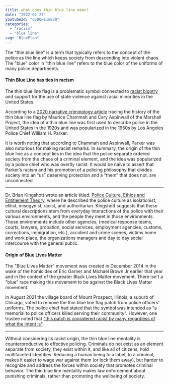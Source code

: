 ```yaml
---
title: what does thin blue line mean?
date: "2022-02-27"
youtubeId: "dvDQw11oE20"
categories: 
  - "racism"
  - "blue line"
svg: "BluePlan"
---
```


The "thin blue line" is a term that typically refers to the concept of the police as the line which keeps society from descending into violent chaos.  The "blue" color in "thin blue line" refers to the blue color of the uniforms of many police departments.  

#### Thin Blue Line has ties in racism

The thin blue line flag is a problematic symbol connected to [racist bigotry](/resources/what-does-acab-mean) and support for the use of state violence against racial minorities in the United States.

According to a [2020 narrative criminology article](https://www.emerald.com/insight/content/doi/10.1108/978-1-78769-005-920191028/full/html?skipTracking=true) tracing the history of the thin blue line flag by Maurice Chammah and Cary Aspinwall of the Marshall Project, the idea of a thin blue line was first used to describe police in the United States in the 1920s and was popularized in the 1950s by Los Angeles Police Chief William H. Parker. 

It is worth noting that according to Chammah and Aspinwall, Parker was also notorious for making racist remarks. In summary, the origin of the thin blue line as a concept lies in the idea that the police separate ordered society from the chaos of a criminal element, and the idea was popularized by a police chief who was overtly racist. It would be naïve to assert that Parker’s racism and his promotion of a policing philosophy that divides society into an “us” deserving protection and a “them” that does not, are unconnected.

---

Dr. Brian Kingshott wrote an article titled. [Police Culture, Ethics and Entitlement Theory](https://cowards-with-badges.s3.amazonaws.com/pdfs/police_entitlement_theory.pdf), where he described the police culture as isolationist, elitist, misogynist, racist, and authoritarian. Kingshott suggests that these cultural descriptions stem from everyday interactions of the police with their various environments, and the people they meet in those environments. Those environments include other agencies, (medical response teams, courts, lawyers, probation, social services, employment
agencies, customs, corrections, immigration, etc.), accident and crime scenes, victims home and work place, the organizations managers and day to day social intercourse
with the general public.


#### Origin of Blue Lives Matter

The "Blue Lives Matter" movement was created in December 2014 in the wake of the homicides of Eric Garner and Michael Brown Jr earlier that year and in the context of the greater Black Lives Matter movement.  There isn't a "blue" race making this movement to be against the Black Lives Matter movement.

In August 2021 the village board of Mount Prospect, Illinois, a suburb of Chicago, voted to remove the thin blue line flag patch from police officers' uniforms. The police chief had stated that the symbol was intended as "a memorial to police officers killed serving their community". However, one trustee noted that ["this patch is considered racist by many regardless of what the intent is"](https://patch.com/illinois/arlingtonheights/thin-blue-line-flags-removed-mount-prospect-police-uniforms).

---

Without considering its racist origin, the thin blue line mentality is counterproductive to effective policing. Criminals do not exist as an element separate from society, they exist within it, and like all of citizens, hold multifaceted identities. Reducing a human being to a label, to a criminal, makes it easier to wage war against them (or lock them away), but harder to recognize and address the forces within society that promotes criminal behavior. The thin blue line mentality makes law enforcement about punishing criminals, rather than promoting the wellbeing of society.